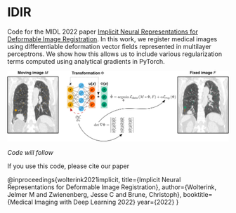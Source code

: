 # IDIR
Code for the MIDL 2022 paper [Implicit Neural Representations for Deformable Image Registration](https://openreview.net/forum?id=BP29eKzQBu3). In this work, we register medical images using differentiable deformation vector fields represented in multilayer perceptrons. We show how this allows us to include various regularization terms computed using analytical gradients in PyTorch.

![Method overview!](Overview.png "Method overview")


*Code will follow*

If you use this code, please cite our paper

@inproceedings{wolterink2021implicit,
  title={Implicit Neural Representations for Deformable Image Registration},
  author={Wolterink, Jelmer M and Zwienenberg, Jesse C and Brune, Christoph},
  booktitle={Medical Imaging with Deep Learning 2022}
  year={2022}
}


